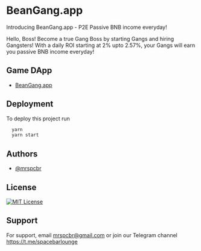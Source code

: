 
# BeanGang.app

Introducing BeanGang.app - P2E Passive BNB income everyday!

Hello, Boss!
Become a true Gang Boss by starting Gangs and hiring Gangsters!
With a daily ROI starting at 2% upto 2.57%, your Gangs will earn you passive BNB income everyday!

## Game DApp

- [BeanGang.app](https://www.beangang.app)

## Deployment

To deploy this project run

```bash
  yarn
  yarn start
```

## Authors

- [@mrspcbr](https://www.github.com/mrspcbr)


## License

[![MIT License](https://img.shields.io/badge/License-MIT-green.svg)](https://choosealicense.com/licenses/mit/)


## Support

For support, email mrspcbr@gmail.com or join our Telegram channel https://t.me/spacebarlounge

